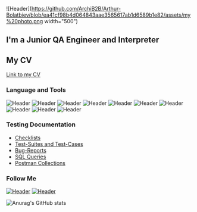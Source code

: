 ![Header](https://github.com/ArchiB2B/Arthur-Bolatbiev/blob/ea41cf98b4d064843aae3565617ab1d6589b1e82/assets/my%20photo.png width="500")
## I'm a Junior QA Engineer and Interpreter
## My CV
[Link to my CV](https://career.habr.com/archibol)

### Language and Tools
![Header](https://img.shields.io/badge/Jira-090909?style=for-the-badge&logo=jira&logoColor=136be1)
![Header](https://img.shields.io/badge/Postman-090909?style=for-the-badge&logo=postman&logoColor=f76935)
![Header](https://img.shields.io/badge/Swagger-090909?style=for-the-badge&logo=swagger&logoColor=7ede2b)
![Header](https://img.shields.io/badge/Github-090909?style=for-the-badge&logo=github&logoColor=8cc4d7)
![Header](https://img.shields.io/badge/AzureDevops-090909?style=for-the-badge&logo=azuredevops&logoColor=0074d0)
![Header](https://img.shields.io/badge/MySQL-090909?style=for-the-badge&logo=mysql&logoColor=00618a)
![Header](https://img.shields.io/badge/MongoDB-090909?style=for-the-badge&logo=mongodb&logoColor=4aa73c)
![Header](https://img.shields.io/badge/DevTools-090909?style=for-the-badge&logo=googlechrome&logoColor=2674f2)
![Header](https://img.shields.io/badge/AndroidStudio-090909?style=for-the-badge&logo=androidstudio&logoColor=3ad07d)
![Header](https://img.shields.io/badge/CharlesProxy-090909?style=for-the-badge&logo=charlesproxy&logoColor=8cc4d7)

### Testing Documentation

- [Checklists](https://github.com/ArchiB2B/Arthur-Bolatbiev/blob/main/Testing_documentation/%D0%A7%D0%B5%D0%BA%20%D0%BB%D0%B8%D1%81%D1%82%20%D1%82%D0%B5%D1%81%D1%82%D0%B8%D1%80%D0%BE%D0%B2%D0%B0%D0%BD%D0%B8%D1%8F%20Ali.xlsx)
- [Test-Suites and Test-Cases](https://github.com/ArchiB2B/Arthur-Bolatbiev/blob/main/Testing_documentation/%D0%A7%D0%B5%D0%BA%20%D0%BB%D0%B8%D1%81%D1%82%20%D1%82%D0%B5%D1%81%D1%82%D0%B8%D1%80%D0%BE%D0%B2%D0%B0%D0%BD%D0%B8%D1%8F%20Ali.xlsx)
- [Bug-Reports](https://github.com/ArchiB2B/Arthur-Bolatbiev/blob/main/Testing_documentation/%D0%A7%D0%B5%D0%BA%20%D0%BB%D0%B8%D1%81%D1%82%20%D1%82%D0%B5%D1%81%D1%82%D0%B8%D1%80%D0%BE%D0%B2%D0%B0%D0%BD%D0%B8%D1%8F%20Ali.xlsx)
- [SQL Queries](https://github.com/ArchiB2B/Arthur-Bolatbiev/blob/main/Testing_documentation/sql%20task%201%20HW.docx)
- [Postman Collections](https://github.com/ArchiB2B/Arthur-Bolatbiev/blob/main/Testing_documentation/Postman_collection.txt)

### Follow Me
[![Header](https://img.shields.io/badge/Instagram-090909?style=for-the-badge&logo=instagram&logoColor=9939a3)](https://instagram.com/archi1211)
[![Header](https://img.shields.io/badge/Telegram-090909?style=for-the-badge&logo=telegram&logoColor=31a5db)](https://t.me/Archilolol)


![Anurag's GitHub stats](https://github-readme-stats.vercel.app/api?username=ArchiB2B&show_icons=true&theme=radical)